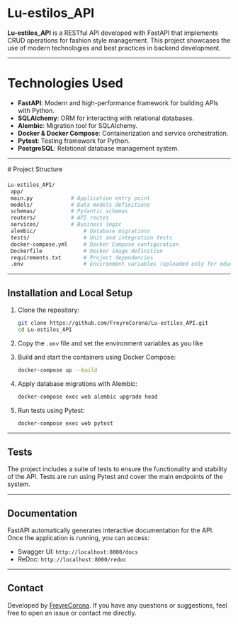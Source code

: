 
# Lu-estilos_API

**Lu-estilos_API** is a RESTful API developed with FastAPI that implements CRUD operations for fashion style management. This project showcases the use of modern technologies and best practices in backend development.

---

# Technologies Used

- **FastAPI**: Modern and high-performance framework for building APIs with Python.
- **SQLAlchemy**: ORM for interacting with relational databases.
- **Alembic**: Migration tool for SQLAlchemy.
- **Docker & Docker Compose**: Containerization and service orchestration.
- **Pytest**: Testing framework for Python.
- **PostgreSQL**: Relational database management system.

---

# Project Structure

```bash
Lu-estilos_API/
 app/
 main.py            # Application entry point
 models/            # Data models definitions
 schemas/           # Pydantic schemas
 routers/           # API routes
 services/          # Business logic
 alembic/               # Database migrations
 tests/                 # Unit and integration tests
 docker-compose.yml     # Docker Compose configuration
 Dockerfile             # Docker image definition
 requirements.txt       # Project dependencies
 .env                   # Environment variables (uploaded only for educational proposal)
```

---

## Installation and Local Setup

1. Clone the repository:
   ```bash
   git clone https://github.com/FreyreCorona/Lu-estilos_API.git
   cd Lu-estilos_API
   ```

2. Copy the `.env` file and set the environment variables as you like

3. Build and start the containers using Docker Compose:
   ```bash
   docker-compose up --build
   ```

4. Apply database migrations with Alembic:
   ```bash
   docker-compose exec web alembic upgrade head
   ```

5. Run tests using Pytest:
   ```bash
   docker-compose exec web pytest
   ```

---

##  Tests

The project includes a suite of tests to ensure the functionality and stability of the API. Tests are run using Pytest and cover the main endpoints of the system.

---

## Documentation

FastAPI automatically generates interactive documentation for the API. Once the application is running, you can access:

- Swagger UI: `http://localhost:8000/docs`
- ReDoc: `http://localhost:8000/redoc`

---


## Contact

Developed by [FreyreCorona](https://github.com/FreyreCorona). If you have any questions or suggestions, feel free to open an issue or contact me directly.
